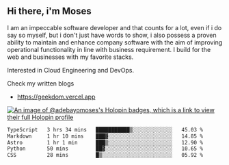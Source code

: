 ## Hi there, i'm Moses

I am an impeccable software developer and that counts for a lot, even if i do say so myself, but i don't just have words to show, i also possess a proven ability to maintain and enhance company software with the aim of improving operational functionality in line with business requirement. I build for the web and businesses with my favorite stacks.

Interested in Cloud Engineering and DevOps.

Check my written blogs
- https://geekdom.vercel.app

[![An image of @adebayomoses's Holopin badges, which is a link to view their full Holopin profile](https://holopin.me/adebayomoses)](https://holopin.io/@adebayomoses)

<!--START_SECTION:waka-->

```txt
TypeScript   3 hrs 34 mins   ███████████▒░░░░░░░░░░░░░   45.03 %
Markdown     1 hr 10 mins    ███▓░░░░░░░░░░░░░░░░░░░░░   14.85 %
Astro        1 hr 1 min      ███▒░░░░░░░░░░░░░░░░░░░░░   12.90 %
Python       50 mins         ██▓░░░░░░░░░░░░░░░░░░░░░░   10.65 %
CSS          28 mins         █▒░░░░░░░░░░░░░░░░░░░░░░░   05.92 %
```

<!--END_SECTION:waka-->
